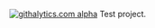 [![githalytics.com alpha](https://cruel-carlota.pagodabox.com/72a4b3e4f0c91ad9903eb1893a736aa7 "githalytics.com")](http://githalytics.com/host-gator/t)
Test project.
